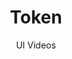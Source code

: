 ---
layout: embed
permalink: apps/minting/business-processes/token/ux-videos
lang: en
page_id: apps-minting-business-processes-token-video


title: Token
subtitle: UI Videos
backUrl: /apps/minting/business-processes/token

description: Diagrams
---